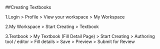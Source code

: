 ##Creating Textbooks

1.Login > Profile > View your workspace > My Workspace 

2.My Workspace > Start Creating > Textbook 

3.Textbook > My Textbook (Fill Detail Page) > Start Creating > Authoring tool / editor > Fill details > Save > Preview > Submit for Review
